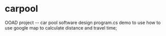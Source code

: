 # carpool
OOAD project -- car pool software design
program.cs  demo to use how to use google map to calculate distance and travel time;

